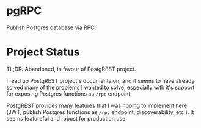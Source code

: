 pgRPC
=====

Publish Postgres database via RPC.

Project Status
==============

TL;DR: Abandoned, in favour of PostgREST project.

I read up PostgREST project's documentaion, and it seems to have already solved
many of the problems I wanted to solve, especially with it's support for
exposing Postgres functions as `/rpc` endpoint.

PostgREST provides many features that I was hoping to implement here (JWT,
publish Postgres functions as `/rpc` endpoint, discoverability, etc.). It seems
featureful and robust for production use.
